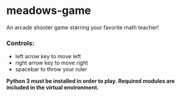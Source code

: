 # meadows-game

An arcade shooter game starring your favorite math teacher!

### Controls:
 - left arrow key to move left
 - right arrow key to move right
 - spacebar to throw your ruler
 
 **Python 3 must be installed in order to play. Required modules are included in the virtual environment.**
